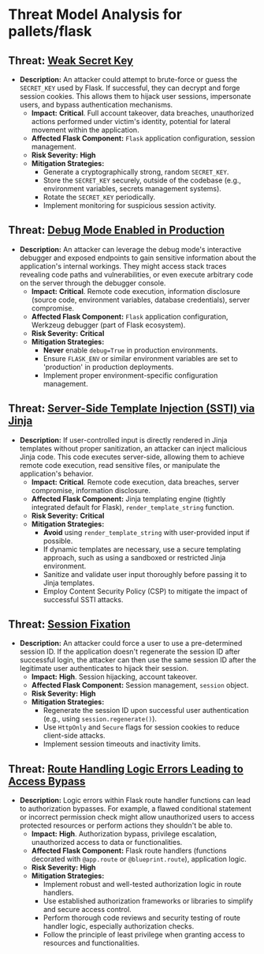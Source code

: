 # Threat Model Analysis for pallets/flask

## Threat: [Weak Secret Key](./threats/weak_secret_key.md)

*   **Description:** An attacker could attempt to brute-force or guess the `SECRET_KEY` used by Flask. If successful, they can decrypt and forge session cookies. This allows them to hijack user sessions, impersonate users, and bypass authentication mechanisms.
    *   **Impact:** **Critical**. Full account takeover, data breaches, unauthorized actions performed under victim's identity, potential for lateral movement within the application.
    *   **Affected Flask Component:** `Flask` application configuration, session management.
    *   **Risk Severity:** **High**
    *   **Mitigation Strategies:**
        *   Generate a cryptographically strong, random `SECRET_KEY`.
        *   Store the `SECRET_KEY` securely, outside of the codebase (e.g., environment variables, secrets management systems).
        *   Rotate the `SECRET_KEY` periodically.
        *   Implement monitoring for suspicious session activity.

## Threat: [Debug Mode Enabled in Production](./threats/debug_mode_enabled_in_production.md)

*   **Description:** An attacker can leverage the debug mode's interactive debugger and exposed endpoints to gain sensitive information about the application's internal workings. They might access stack traces revealing code paths and vulnerabilities, or even execute arbitrary code on the server through the debugger console.
    *   **Impact:** **Critical**. Remote code execution, information disclosure (source code, environment variables, database credentials), server compromise.
    *   **Affected Flask Component:** `Flask` application configuration, Werkzeug debugger (part of Flask ecosystem).
    *   **Risk Severity:** **Critical**
    *   **Mitigation Strategies:**
        *   **Never** enable `debug=True` in production environments.
        *   Ensure `FLASK_ENV` or similar environment variables are set to 'production' in production deployments.
        *   Implement proper environment-specific configuration management.

## Threat: [Server-Side Template Injection (SSTI) via Jinja](./threats/server-side_template_injection__ssti__via_jinja.md)

*   **Description:** If user-controlled input is directly rendered in Jinja templates without proper sanitization, an attacker can inject malicious Jinja code. This code executes server-side, allowing them to achieve remote code execution, read sensitive files, or manipulate the application's behavior.
    *   **Impact:** **Critical**. Remote code execution, data breaches, server compromise, information disclosure.
    *   **Affected Flask Component:** Jinja templating engine (tightly integrated default for Flask), `render_template_string` function.
    *   **Risk Severity:** **Critical**
    *   **Mitigation Strategies:**
        *   **Avoid** using `render_template_string` with user-provided input if possible.
        *   If dynamic templates are necessary, use a secure templating approach, such as using a sandboxed or restricted Jinja environment.
        *   Sanitize and validate user input thoroughly before passing it to Jinja templates.
        *   Employ Content Security Policy (CSP) to mitigate the impact of successful SSTI attacks.

## Threat: [Session Fixation](./threats/session_fixation.md)

*   **Description:** An attacker could force a user to use a pre-determined session ID. If the application doesn't regenerate the session ID after successful login, the attacker can then use the same session ID after the legitimate user authenticates to hijack their session.
    *   **Impact:** **High**. Session hijacking, account takeover.
    *   **Affected Flask Component:** Session management, `session` object.
    *   **Risk Severity:** **High**
    *   **Mitigation Strategies:**
        *   Regenerate the session ID upon successful user authentication (e.g., using `session.regenerate()`).
        *   Use `HttpOnly` and `Secure` flags for session cookies to reduce client-side attacks.
        *   Implement session timeouts and inactivity limits.

## Threat: [Route Handling Logic Errors Leading to Access Bypass](./threats/route_handling_logic_errors_leading_to_access_bypass.md)

*   **Description:** Logic errors within Flask route handler functions can lead to authorization bypasses. For example, a flawed conditional statement or incorrect permission check might allow unauthorized users to access protected resources or perform actions they shouldn't be able to.
    *   **Impact:** **High**. Authorization bypass, privilege escalation, unauthorized access to data or functionalities.
    *   **Affected Flask Component:** Flask route handlers (functions decorated with `@app.route` or `@blueprint.route`), application logic.
    *   **Risk Severity:** **High**
    *   **Mitigation Strategies:**
        *   Implement robust and well-tested authorization logic in route handlers.
        *   Use established authorization frameworks or libraries to simplify and secure access control.
        *   Perform thorough code reviews and security testing of route handler logic, especially authorization checks.
        *   Follow the principle of least privilege when granting access to resources and functionalities.
